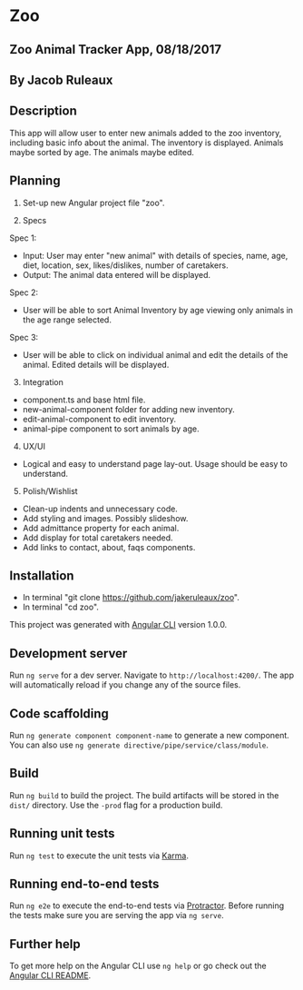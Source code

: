 # Zoo

## Zoo Animal Tracker App, 08/18/2017

## By Jacob Ruleaux

## Description
This app will allow user to enter new animals added to the zoo inventory, including basic info about the animal. The inventory is displayed. Animals maybe sorted by age. The animals maybe edited.

## Planning

1. Set-up new Angular project file "zoo".

2. Specs

  Spec 1:
  * Input: User may enter "new animal" with details of species, name, age, diet, location, sex, likes/dislikes, number of caretakers.
  * Output: The animal data entered will be displayed.

  Spec 2:
  * User will be able to sort Animal Inventory by age viewing only animals in the age range selected.

  Spec 3:
  * User will be able to click on individual animal and edit the details of the animal. Edited details will be displayed.

3. Integration

  * component.ts and base html file.
  * new-animal-component folder for adding new inventory.
  * edit-animal-component to edit inventory.
  * animal-pipe component to sort animals by age.

4. UX/UI

  * Logical and easy to understand page lay-out. Usage should be easy to understand.

5. Polish/Wishlist

  * Clean-up indents and unnecessary code.
  * Add styling and images. Possibly slideshow.
  * Add admittance property for each animal.
  * Add display for total caretakers needed.
  * Add links to contact, about, faqs components.

## Installation
  * In terminal "git clone https://github.com/jakeruleaux/zoo".
* In terminal "cd zoo".

This project was generated with [Angular CLI](https://github.com/angular/angular-cli) version 1.0.0.

## Development server

Run `ng serve` for a dev server. Navigate to `http://localhost:4200/`. The app will automatically reload if you change any of the source files.

## Code scaffolding

Run `ng generate component component-name` to generate a new component. You can also use `ng generate directive/pipe/service/class/module`.

## Build

Run `ng build` to build the project. The build artifacts will be stored in the `dist/` directory. Use the `-prod` flag for a production build.

## Running unit tests

Run `ng test` to execute the unit tests via [Karma](https://karma-runner.github.io).

## Running end-to-end tests

Run `ng e2e` to execute the end-to-end tests via [Protractor](http://www.protractortest.org/).
Before running the tests make sure you are serving the app via `ng serve`.

## Further help

To get more help on the Angular CLI use `ng help` or go check out the [Angular CLI README](https://github.com/angular/angular-cli/blob/master/README.md).
